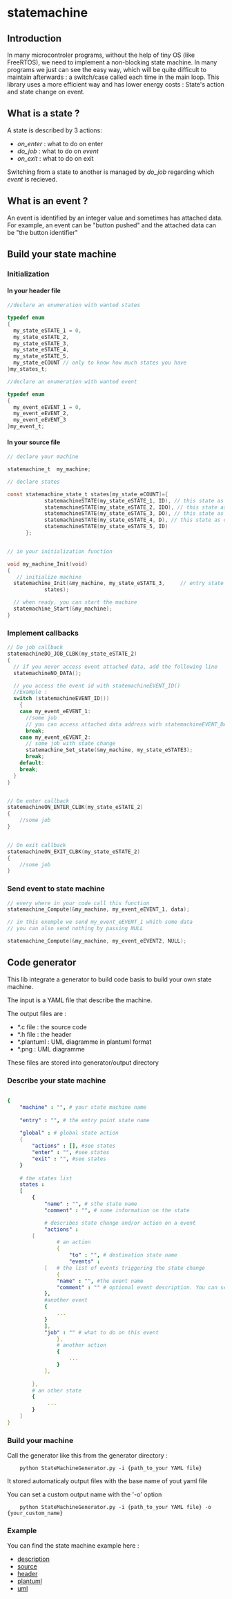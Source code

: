 # statemachine

## Introduction

In many microcontroler programs, without the help of tiny OS (like FreeRTOS), we need to implement a non-blocking state machine.
In many programs we just can see the easy way, which will be quite difficult to maintain afterwards : a switch/case called each time in the main loop.
This library uses a more efficient way and has lower energy costs : State's action and state change on event.

## What is a state ?

A state is described by 3 actions: 

* *on_enter* : what to do on enter
* *do_job* : what to do on *event*
* *on_exit* : what to do on exit

Switching from a state to another is managed by *do_job* regarding which *event* is recieved. 

## What is an event ?

An event is identified by an integer value and sometimes has attached data.
For example, an event can be "button pushed" and the attached data can be "the button identifier"

## Build your state machine

### Initialization 

#### In your header file

```C
//declare an enumeration with wanted states

typedef enum
{
  my_state_eSTATE_1 = 0,
  my_state_eSTATE_2,
  my_state_eSTATE_3,
  my_state_eSTATE_4,
  my_state_eSTATE_5,
  my_state_eCOUNT // only to know how much states you have
}my_states_t;

//declare an enumeration with wanted event

typedef enum
{
  my_event_eEVENT_1 = 0,
  my_event_eEVENT_2,
  my_event_eEVENT_3
}my_event_t;
```
#### In your source file

```C
// declare your machine

statemachine_t  my_machine;

// declare states

const statemachine_state_t states[my_state_eCOUNT]={
			statemachineSTATE(my_state_eSTATE_1, ID), // this state as Enter action (I) and Do action (D) 
			statemachineSTATE(my_state_eSTATE_2, IDO), // this state as Enter, Do and Exit action (O)
			statemachineSTATE(my_state_eSTATE_3, DO), // this state as Do an exit action
			statemachineSTATE(my_state_eSTATE_4, D), // this state as only Do action
			statemachineSTATE(my_state_eSTATE_5, ID)
	  };


// in your initialization function

void my_machine_Init(void)
{
   // initialize machine
  statemachine_Init(&my_machine, my_state_eSTATE_3,     // entry state
			states);

  // when ready, you can start the machine
  statemachine_Start(&my_machine);
}
```

### Implement callbacks

```C
// Do job callback
statemachineDO_JOB_CLBK(my_state_eSTATE_2)
{
  // if you never access event attached data, add the following line
  statemachineNO_DATA();

  // you access the event id with statemachineEVENT_ID()
  //Example :
  switch (statemachineEVENT_ID())
	{
    case my_event_eEVENT_1: 
      //some job 
      // you can access attached data address with statemachineEVENT_DATA()
      break;
    case my_event_eEVENT_2:
      // some job with state change
      statemachine_Set_state(&my_machine, my_state_eSTATE3);
      break;  
    default:
    break;
  } 
}


// On enter callback
statemachineON_ENTER_CLBK(my_state_eSTATE_2)
{
	//some job	
}


// On exit callback
statemachineON_EXIT_CLBK(my_state_eSTATE_2)
{
	//some job	
}
```

### Send event to state machine

```C
// every where in your code call this function
statemachine_Compute(&my_machine, my_event_eEVENT_1, data); 

// in this exemple we send my_event_eEVENT_1 whith some data
// you can also send nothing by passing NULL

statemachine_Compute(&my_machine, my_event_eEVENT2, NULL);

```

## Code generator

This lib integrate a generator to build code basis to build your own state machine.

The input is a YAML file that describe the machine.

The output files are : 

* *.c file : the source code 
* *.h file : the header
* *.plantuml : UML diagramme in plantuml format
* *.png : UML diagramme

These files are stored into generator/output directory

### Describe your state machine

```yaml

{
    "machine" : "", # your state machine name
    
    "entry" : "", # the entry point state name
    
    "global" : # global state action 
    {
    	"actions" : [], #see states
    	"enter" : "", #see states
    	"exit" : "", #see states
    }
    
    # the states list
    states : 
    [
        { 
            "name" : "", # sthe state name
            "comment" : "", # some information on the state

            # describes state change and/or action on a event
            "actions" : 
	    [
                # an action
                { 
                    "to" : "", # destination state name
                    "events" : 
		    [ 	# the list of events triggering the state change
		    	{ 
				"name" : "", #the event name
				"comment" : "" # optional event description. You can set only one time the event comment
			},
			#another event
			{
			    ...
			}
		    ],
		    "job" : "" # what to do on this event
                },
                # another action
                {
                    ...
                }
            ],
	    
        },
        # an other state
        {
             ...
        }
    ]
}

```


### Build your machine

Call the generator like this from the generator directory : 

```
    python StateMachineGenerator.py -i {path_to_your YAML file}
```

It stored automaticaly output files with the base name of yout yaml file

You can set a custom output name with the '-o' option

```
    python StateMachineGenerator.py -i {path_to_your YAML file} -o {your_custom_name}
 ```
   
### Example

You can find the state machine example here : 

* [description](generator/machine_example.yml)
* [source](generator/output/machine_example.c)
* [header](generator/output/machine_example.h)
* [plantuml](generator/output/machine_example.plantuml)
* [uml](generator/output/machine_example.png)
  


